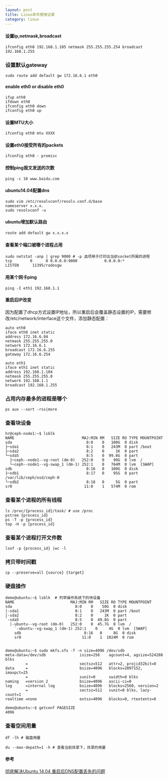 ```yaml
---
layout: post
title: Linux命令使用记录 
category: linux
---
```


#### 设置ip,netmask,broadcast

```
ifconfig eth0 192.168.1.105 netmask 255.255.255.254 broadcast 192.168.1.255
```

### 设置默认gateway
```
sudo route add default gw 172.16.6.1 eth0
```


#### enable eth0 or disable eth0
```
ifup eth0
ifdown eth0
ifconfig eth0 down
ifconfig eth0 up
```

#### 设置MTU大小
```
ifconfig eth0 mtu XXXX
```

#### 设置eth0接受所有的packets
```
ifconfig eth0 - promisc
```

#### 控制ping报文发送的次数
```
ping -c 10 www.baidu.com
```

#### ubuntu14.04配置dns
```
sudo vim /etc/resolvconf/resolv.conf.d/base
nameserver x.x.x.
sudo resolvconf -u
```

#### ubuntu增加默认路由
```
route add default gw x.x.x.x
```

#### 查看某个端口被哪个进程占用
```
sudo netstat -anp | grep 9000 # -p 选项用于打印出当前socket所属的进程
tcp        0      0 0.0.0.0:9000            0.0.0.0:*               LISTEN      11395/radosgw
```


#### 用某个网卡ping
```
ping -I eth1 192.168.1.1
```

#### 重启后IP改变
因为配置了dhcp方式设置IP地址，所以重启后会覆盖静态设置的IP，需要修改/etc/network/interface这个文件，添加静态配置：
```
auto eth0
iface eth0 inet static
address 172.16.6.84
netmask 255.255.255.0
network 172.16.6.1
broadcast 172.16.6.255
gateway 172.16.6.254

auto eth1
iface eth1 inet static
address 192.168.1.104
netmask 255.255.255.0
network 192.168.1.1
broadcast 192.168.1.255
```

### 占用内存最多的进程是哪个
```
ps aux --sort -rss|more
```

### 查看块设备
```
hr@ceph-node1:~$ lsblk
NAME                              MAJ:MIN RM   SIZE RO TYPE MOUNTPOINT
sda                                 8:0    0   100G  0 disk
├─sda1                              8:1    0   243M  0 part /boot
├─sda2                              8:2    0     1K  0 part
└─sda5                              8:5    0  99.8G  0 part
  ├─ceph--node1--vg-root (dm-0)   252:0    0    99G  0 lvm  /
  └─ceph--node1--vg-swap_1 (dm-1) 252:1    0   764M  0 lvm  [SWAP]
sdb                                 8:16   0   100G  0 disk
├─sdb1                              8:17   0    95G  0 part /var/lib/ceph/osd/ceph-0
└─sdb2                              8:18   0     5G  0 part
sr0                                11:0    1   574M  0 rom
```

### 查看某个进程的所有线程
```
ls /proc/{process_id}/task/ # use /proc
pstree {process_id}
ps -T -p {process_id}
top -H -p {process_id}
```

### 查看某个进程打开文件数
```
lsof -p {process_id} |wc -l
```

### 拷贝带时间戳
```
cp --preserve=all {source} {target}
```

### 硬盘操作
```
demo@ubuntu:~$ lsblk  # 列举操作系统下的块设备
NAME                         MAJ:MIN RM   SIZE RO TYPE MOUNTPOINT
sda                            8:0    0    50G  0 disk 
|-sda1                         8:1    0   243M  0 part /boot
|-sda2                         8:2    0     1K  0 part 
`-sda5                         8:5    0  49.8G  0 part 
  |-ubuntu--vg-root (dm-0)   252:0    0  45.7G  0 lvm  /
    `-ubuntu--vg-swap_1 (dm-1) 252:1    0     4G  0 lvm  [SWAP]
    sdb                            8:16   0     8G  0 disk 
    sr0                           11:0    1  1024M  0 rom  


demo@ubuntu:~$ sudo mkfs.xfs -f -n size=4096 /dev/sdb
meta-data=/dev/sdb               isize=256    agcount=4, agsize=524288 blks
         =                       sectsz=512   attr=2, projid32bit=0
data     =                       bsize=4096   blocks=2097152, imaxpct=25
         =                       sunit=0      swidth=0 blks
naming   =version 2              bsize=4096   ascii-ci=0
log      =internal log           bsize=4096   blocks=2560, version=2
         =                       sectsz=512   sunit=0 blks, lazy-count=1
realtime =none                   extsz=4096   blocks=0, rtextents=0

demo@ubuntu:~$ getconf PAGESIZE
4096

```

### 查看空间用量
```
df -lh # 磁盘用量

du --max-depath=1 -h # 查看当前目录下，目录的用量
```


#### 参考
[彻底解决Ubuntu 14.04 重启后DNS配置丢失的问题](http://www.ahlinux.com/ubuntu/23267.html)
